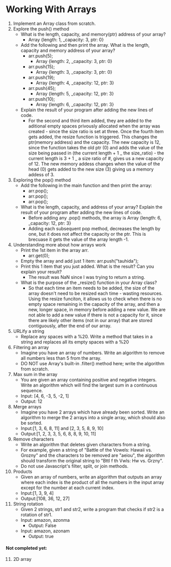 # Working With Arrays

1. Implement an Array class from scratch.
2. Explore the push() method
    - What is the length, capacity, and memory(ptr) address of your array?
        - Array {length: 1, \_capacity: 3, ptr: 0}
    - Add the following and then print the array. What is the length, capacity and memory address of your array?
        - arr.push(5);
            - Array {length: 2, \_capacity: 3, ptr: 0}
        - arr.push(15);
            - Array {length: 3, \_capacity: 3, ptr: 0}
        - arr.push(19);
            - Array {length: 4, \_capacity: 12, ptr: 3}
        - arr.push(45);
            - Array {length: 5, \_capacity: 12, ptr: 3}
        - arr.push(10);
            - Array {length: 6, \_capacity: 12, ptr: 3}
    - Explain the result of your program after adding the new lines of code.
        - For the second and third item added, they are added to the aditional empty spaces privously allocated when the array was created - since the size ratio is set at three. Once the fourth item gets added, the resize function is triggered. This changes the ptr(memory address) and the capacity. The new capacity is 12, since the function takes the old ptr (0) and adds the value of the size being passed in (the current length + 1 _ the size_ratio) - the current length is 3 + 1 _ a size ratio of #, gives us a new capacity of 12. The new memory addess changes when the value of the head (0) gets added to the new size (3) giving us a memory addess of 3.
3. Exploring the pop() method
    - Add the following in the main function and then print the array:
        - arr.pop();
        - arr.pop();
        - arr.pop();
    - What is the length, capacity, and address of your array? Explain the result of your program after adding the new lines of code.
        - Before adding any .pop() methods, the array is Array {length: 6, \_capacity: 12, ptr: 3}
        - Adding each subsequent pop method, decreases the length by one, but it does not affect the capacity or the ptr. This is brecuase it gets the value of the array length -1.
4. Understanding more about how arrays work
    - Print the 1st item in the array arr.
        - arr.get(0);
    - Empty the array and add just 1 item: arr.push("tauhida");
    - Print this 1 item that you just added. What is the result? Can you explain your result?
        - The result was NaN since I was trying to return a string.
    - What is the purpose of the \_resize() function in your Array class?
        - So that each time an item needs to be added, the size of the array doesn't need to be resized each time - wasting resources. Using the resize funciton, it allows us to check when there is no empty space remaining in the capacity of the array, and then a new, longer space, in memory before adding a new value. We are not able to add a new value if there is not a capacity for it, since there are likely other items (not in our array) that are stored contiguously, after the end of our array.
5. URLify a string
    - Replace any spaces with a %20. Write a method that takes in a string and replaces all its empty spaces with a %20
6. Filtering an array
    - Imagine you have an array of numbers. Write an algorithm to remove all numbers less than 5 from the array. 
    - DO NOT use Array's built-in .filter() method here; write the algorithm from scratch.
7. Max sum in the array
    - You are given an array containing positive and negative integers. Write an algorithm which will find the largest sum in a continuous sequence.
    - Input: [4, 6, -3, 5, -2, 1]
    - Output: 12
8. Merge arrays
    - Imagine you have 2 arrays which have already been sorted. Write an algorithm to merge the 2 arrays into a single array, which should also be sorted.
    - Input:[1, 3, 6, 8, 11] and [2, 3, 5, 8, 9, 10]
    - Output:[1, 2, 3, 3, 5, 6, 8, 8, 9, 10, 11]
9. Remove characters
    - Write an algorithm that deletes given characters from a string. 
    - For example, given a string of "Battle of the Vowels: Hawaii vs. Grozny" and the characters to be removed are "aeiou", the algorithm should transform the original string to "Bttl f th Vwls: Hw vs. Grzny". 
    - Do not use Javascript's filter, split, or join methods.
10. Products
    - Given an array of numbers, write an algorithm that outputs an array where each index is the product of all the numbers in the input array except for the number at each current index. 
    - Input:[1, 3, 9, 4]
    - Output:[108, 36, 12, 27]
12. String rotation
    - Given 2 strings, str1 and str2, write a program that checks if str2 is a rotation of str1.
    - Input: amazon, azonma
        - Output: False
    - Input: amazon, azonam
        - Output: true


#### Not completed yet:
11. 2D array
